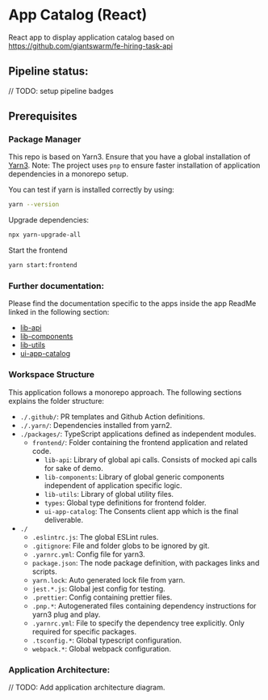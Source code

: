 # App Catalog (React)
React app to display application catalog based on https://github.com/giantswarm/fe-hiring-task-api 

## Pipeline status:

// TODO: setup pipeline badges

## Prerequisites

### Package Manager
This repo is based on Yarn3. Ensure that you have a global installation of
[Yarn3](https://yarnpkg.com/getting-started/install#global-install).
Note: The project uses `pnp` to ensure faster installation of application dependencies in a monorepo setup.

You can test if yarn is installed correctly by using:
```sh
yarn --version
```

Upgrade dependencies: 
```sh
npx yarn-upgrade-all
```

Start the frontend
```sh
yarn start:frontend
```

### Further documentation:
Please find the documentation specific to the apps inside the app ReadMe linked in the following section:
- [lib-api](packages/frontend/lib-api/README.md)
- [lib-components](packages/frontend/lib-components/README.md)
- [lib-utils](packages/frontend/lib-utils/README.md)
- [ui-app-catalog](packages/frontend/ui-app-catalog/README.md)

### Workspace Structure
This application follows a monorepo approach. The following sections explains the folder structure:

- `./.github/`: PR templates and Github Action definitions.
- `./.yarn/`: Dependencies installed from yarn2.
- `./packages/`: TypeScript applications defined as independent modules.
    - `frontend/`: Folder containing the frontend application and related code.
      - `lib-api`: Library of global api calls. Consists of mocked api calls for sake of demo.
      - `lib-components`: Library of global generic components independent of application specific logic.
      - `lib-utils`: Library of global utility files.
      - `types`: Global type definitions for frontend folder.
      - `ui-app-catalog`: The Consents client app which is the final deliverable.
- `./`
    - `.eslintrc.js`: The global ESLint rules.
    - `.gitignore`: File and folder globs to be ignored by git.
    - `.yarnrc.yml`: Config file for yarn3.
    - `package.json`: The node package definition, with packages links and scripts.
    - `yarn.lock`: Auto generated lock file from yarn.
    - `jest.*.js`: Global jest config for testing.
    - `.prettier`: Config containing prettier files.
    - `.pnp.*`: Autogenerated files containing dependency instructions for yarn3 plug and play.
    - `.yarnrc.yml`: File to specify the dependency tree explicitly. Only required for specific packages.
    - `.tsconfig.*`: Global typescript configuration.
    - `webpack.*`: Global webpack configuration.

### Application Architecture:

// TODO: Add application architecture diagram.
